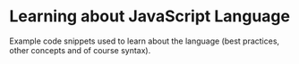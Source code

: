 # Learning about JavaScript Language
Example code snippets used to learn about the language (best practices, other concepts and of course syntax).